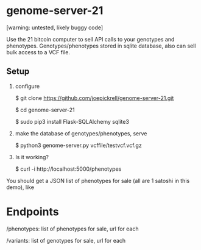 # genome-server-21

[warning: untested, likely buggy code]

Use the 21 bitcoin computer to sell API calls to your genotypes and phenotypes. Genotypes/phenotypes stored in sqlite database, also can sell bulk access to a VCF file.

Setup
-----

1. configure

	$ git clone https://github.com/joepickrell/genome-server-21.git

	$ cd genome-server-21 

	$ sudo pip3 install Flask-SQLAlchemy sqlite3

2. make the database of genotypes/phenotypes, serve

	$ python3 genome-server.py vcffile/testvcf.vcf.gz

3. Is it working?

	$ curl -i http://localhost:5000/phenotypes

You should get a JSON list of phenotypes for sale (all are 1 satoshi in this demo), like



# Endpoints

/phenotypes: list of phenotypes for sale, url for each

/variants: list of genotypes for sale, url for each


